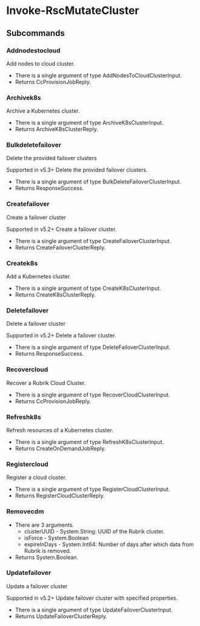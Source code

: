 # Invoke-RscMutateCluster
## Subcommands
### Addnodestocloud
Add nodes to cloud cluster.

- There is a single argument of type AddNodesToCloudClusterInput.
- Returns CcProvisionJobReply.
### Archivek8s
Archive a Kubernetes cluster.

- There is a single argument of type ArchiveK8sClusterInput.
- Returns ArchiveK8sClusterReply.
### Bulkdeletefailover
Delete the provided failover clusters

Supported in v5.3+
Delete the provided failover clusters.

- There is a single argument of type BulkDeleteFailoverClusterInput.
- Returns ResponseSuccess.
### Createfailover
Create a failover cluster

Supported in v5.2+
Create a failover cluster.

- There is a single argument of type CreateFailoverClusterInput.
- Returns CreateFailoverClusterReply.
### Createk8s
Add a Kubernetes cluster.

- There is a single argument of type CreateK8sClusterInput.
- Returns CreateK8sClusterReply.
### Deletefailover
Delete a failover cluster

Supported in v5.2+
Delete a failover cluster.

- There is a single argument of type DeleteFailoverClusterInput.
- Returns ResponseSuccess.
### Recovercloud
Recover a Rubrik Cloud Cluster.

- There is a single argument of type RecoverCloudClusterInput.
- Returns CcProvisionJobReply.
### Refreshk8s
Refresh resources of a Kubernetes cluster.

- There is a single argument of type RefreshK8sClusterInput.
- Returns CreateOnDemandJobReply.
### Registercloud
Register a cloud cluster.

- There is a single argument of type RegisterCloudClusterInput.
- Returns RegisterCloudClusterReply.
### Removecdm
- There are 3 arguments.
    - clusterUUID - System.String: UUID of the Rubrik cluster.
    - isForce - System.Boolean
    - expireInDays - System.Int64: Number of days after which data from Rubrik is removed.
- Returns System.Boolean.
### Updatefailover
Update a failover cluster

Supported in v5.2+
Update failover cluster with specified properties.

- There is a single argument of type UpdateFailoverClusterInput.
- Returns UpdateFailoverClusterReply.
